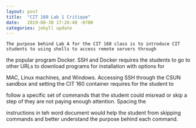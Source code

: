 ```yaml
---
layout: post
title:  "CIT 160 Lab 1 Critique"
date:   2019-08-30 17:26:40 -0700
categories: jekyll update
---
```

	The purpose behind Lab A for the CIT 160 class is to introduce CIT students to using shells to access remote servers through 
	
the popular program Docker. SSH and Docker requires the students to go to other URLs to download programs for installation with options for 

MAC, Linux machines, and Windows. Accessing SSH through the CSUN sandbox and setting the CIT 160 container requires for the student to 

follow a specific set of commands that the student could misread or skip a step of they are not paying enough attention. Spacing the 

instructions in teh word document would help the student from skipping commands and better understand the purpose behind each command. 





  